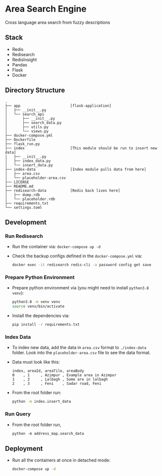 # Area Search Engine
Cross language area search from fuzzy descriptions

## Stack
* Redis
* Redisearch
* RedisInsight
* Pandas
* Flask
* Docker


## Directory Structure
```
.
├── app                       [flask-application]
│   ├── __init__.py
│   └── search_api
│       ├── __init__.py
│       ├── search_data.py
│       ├── utils.py
│       └── views.py
├── docker-compose.yml
├── Dockerfile
├── flask_run.py
├── index                     [This module should be run to insert new data]
│   ├── __init__.py
│   ├── index_data.py
│   └── insert_data.py
├── index-data                [Index module pulls data from here]
│   ├── area.csv
│   └── placeholder-area.csv
├── LICENSE
├── README.md
├── redisearch-data           [Redis back lives here]
│   ├── dump.rdb
│   └── placeholder.rdb
├── requirements.txt
└── settings.toml
```

## Development

### Run Redisearch
* Run the container via:
    `docker-compose up -d`

* Check the backup configs defined in the `docker-compose.yml` via:

    ```bash
    docker exec -it redisearch redis-cli -a password config get save
    ```

### Prepare Python Environment
* Prepare python environment via (you might need to install `python3.8 venv`):

    ```bash
    python3.8 -m venv venv
    source venv/bin/activate
    ```

* Install the dependencies via:
    ```bash
    pip install -r requirements.txt
    ```

### Index Data
* To index new data, add the data in `area.csv` format to `./index-data` folder. Look into the `placeholder-area.csv` file to see the data format.

* Data must look like this:
    ```csv
    index, areaId, areaTile, areaBody
    0    , 1     , Azimpur , Example area in Azimpur
    1    , 2     , Lalbagh , Some are in lalbagh
    2    , 3     , Feni    , Sadar road, Feni
    ```

* From the root folder run:
    ```bash
    python -m index.insert_data
    ```

### Run Query
* From the root folder run,
    ```python
    python -m address_map.search_data
    ```


## Deployment
* Run all the containers at once in detached mode:

    ```bash
    docker-compose up -d
    ```

